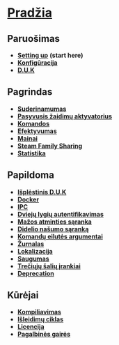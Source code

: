 # **[Pradžia](https://github.com/JustArchiNET/ArchiSteamFarm/wiki/Home)**

## Paruošimas

* **[Setting up](https://github.com/JustArchiNET/ArchiSteamFarm/wiki/Setting-up)** **(start here)**
* **[Konfigūracija](https://github.com/JustArchiNET/ArchiSteamFarm/wiki/Configuration)**
* **[D.U.K](https://github.com/JustArchiNET/ArchiSteamFarm/wiki/FAQ)**

## Pagrindas

* **[Suderinamumas](https://github.com/JustArchiNET/ArchiSteamFarm/wiki/Compatibility)**
* **[Pasyvusis žaidimų aktyvatorius](https://github.com/JustArchiNET/ArchiSteamFarm/wiki/Background-games-redeemer)**
* **[Komandos](https://github.com/JustArchiNET/ArchiSteamFarm/wiki/Commands)**
* **[Efektyvumas](https://github.com/JustArchiNET/ArchiSteamFarm/wiki/Performance)**
* **[Mainai](https://github.com/JustArchiNET/ArchiSteamFarm/wiki/Trading)**
* **[Steam Family Sharing](https://github.com/JustArchiNET/ArchiSteamFarm/wiki/Steam-Family-Sharing)**
* **[Statistika](https://github.com/JustArchiNET/ArchiSteamFarm/wiki/Statistics)**

## Papildoma

* **[Išplėstinis D.U.K](https://github.com/JustArchiNET/ArchiSteamFarm/wiki/Extended-FAQ)**
* **[Docker](https://github.com/JustArchiNET/ArchiSteamFarm/wiki/Docker)**
* **[IPC](https://github.com/JustArchiNET/ArchiSteamFarm/wiki/IPC)**
* **[Dviejų lygių autentifikavimas](https://github.com/JustArchiNET/ArchiSteamFarm/wiki/Two-factor-authentication)**
* **[Mažos atminties sąranka](https://github.com/JustArchiNET/ArchiSteamFarm/wiki/Low-memory-setup)**
* **[Didelio našumo sąranką](https://github.com/JustArchiNET/ArchiSteamFarm/wiki/High-performance-setup)**
* **[Komandų eilutės argumentai](https://github.com/JustArchiNET/ArchiSteamFarm/wiki/Command-line-arguments)**
* **[Žurnalas](https://github.com/JustArchiNET/ArchiSteamFarm/wiki/Logging)**
* **[Lokalizacija](https://github.com/JustArchiNET/ArchiSteamFarm/wiki/Localization)**
* **[Saugumas](https://github.com/JustArchiNET/ArchiSteamFarm/wiki/Security)**
* **[Trečiųjų šalių įrankiai](https://github.com/JustArchiNET/ArchiSteamFarm/wiki/Third-party-tools)**
* **[Deprecation](https://github.com/JustArchiNET/ArchiSteamFarm/wiki/Deprecation)**

## Kūrėjai

* **[Kompiliavimas](https://github.com/JustArchiNET/ArchiSteamFarm/wiki/Compilation)**
* **[Išleidimų ciklas](https://github.com/JustArchiNET/ArchiSteamFarm/wiki/Release-cycle)**
* **[Licencija](https://github.com/JustArchiNET/ArchiSteamFarm/wiki/License)**
* **[Pagalbinės gairės](https://github.com/JustArchiNET/ArchiSteamFarm/blob/master/.github/CONTRIBUTING.md)**